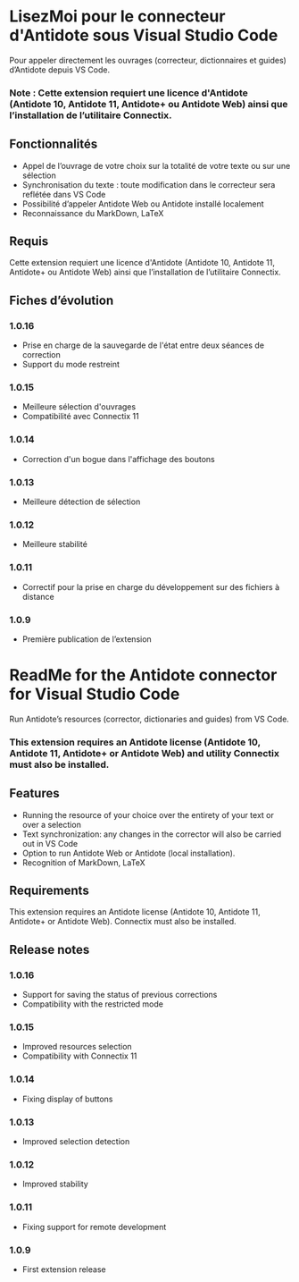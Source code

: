 # LisezMoi pour le connecteur d'Antidote sous Visual Studio Code
Pour appeler directement les ouvrages (correcteur, dictionnaires  et guides) d’Antidote depuis VS Code.

### Note : Cette extension requiert une licence d'Antidote (Antidote 10, Antidote 11, Antidote+ ou Antidote Web) ainsi que l’installation de l’utilitaire Connectix.

## Fonctionnalités
* Appel de l’ouvrage de votre choix sur la totalité de votre texte ou sur une sélection
* Synchronisation du texte : toute modification dans le correcteur sera reflétée dans VS Code
* Possibilité d’appeler Antidote Web ou Antidote installé localement
* Reconnaissance du MarkDown, LaTeX

## Requis
Cette extension requiert une licence d'Antidote (Antidote 10, Antidote 11, Antidote+ ou Antidote Web) ainsi que l’installation de l’utilitaire Connectix.

## Fiches d’évolution
### 1.0.16
- Prise en charge de la sauvegarde de l'état entre deux séances de correction
- Support du mode restreint
### 1.0.15
- Meilleure sélection d'ouvrages
- Compatibilité avec Connectix 11
### 1.0.14
- Correction d'un bogue dans l'affichage des boutons
### 1.0.13
- Meilleure détection de sélection
### 1.0.12
- Meilleure stabilité
### 1.0.11
- Correctif pour la prise en charge du développement sur des fichiers à distance
### 1.0.9
- Première publication de l’extension

# ReadMe for the Antidote connector for Visual Studio Code
Run Antidote’s resources (corrector, dictionaries and guides) from VS Code.

### This extension requires an Antidote license (Antidote 10, Antidote 11, Antidote+ or Antidote Web) and utility Connectix must also be installed.

## Features
* Running the resource of your choice over the entirety of your text or over a selection
* Text synchronization: any changes in the corrector will also be carried out in VS Code
* Option to run Antidote Web or Antidote (local installation).
* Recognition of MarkDown, LaTeX

## Requirements
This extension requires an Antidote license (Antidote 10, Antidote 11, Antidote+ or Antidote Web). Connectix must also be installed.

## Release notes
### 1.0.16
- Support for saving the status of previous corrections
- Compatibility with the restricted mode
### 1.0.15
- Improved resources selection
- Compatibility with Connectix 11
### 1.0.14
- Fixing display of buttons
### 1.0.13
- Improved selection detection
### 1.0.12
- Improved stability
### 1.0.11
- Fixing support for remote development
### 1.0.9
- First extension release
